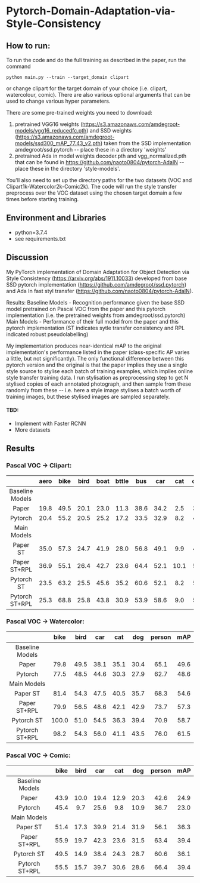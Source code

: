 # Pytorch-Domain-Adaptation-via-Style-Consistency

## How to run:

To run the code and do the full training as described in the paper, run the command

`python main.py --train --target_domain clipart`

or change clipart for the target domain of your choice (i.e. clipart, watercolour, comic). There are also various optional arguments that can be used to change various hyper parameters.

There are some pre-trained weights you need to download:
1. pretrained VGG16 weights (https://s3.amazonaws.com/amdegroot-models/vgg16_reducedfc.pth) and SSD weights (https://s3.amazonaws.com/amdegroot-models/ssd300_mAP_77.43_v2.pth) taken from  the SSD implementation amdegroot/ssd.pytorch -- place these in a directory 'weights'
2. pretrained Ada in model weights decoder.pth and vgg_normalized.pth that can be found in https://github.com/naoto0804/pytorch-AdaIN --  place these in the directory 'style-models'.

You'll also need to set up the directory paths for the two datasets (VOC and Clipart1k-Watercolor2k-Comic2k). The code will run the style transfer preprocess over the VOC dataset using the chosen target domain a few times before starting training. 


## Environment and Libraries

- python=3.7.4
- see requirements.txt

## Discussion


My PyTorch implementation of Domain Adaptation for Object Detection via Style Consistency (https://arxiv.org/abs/1911.10033) developed from base SSD pytorch implementation (https://github.com/amdegroot/ssd.pytorch) and Ada In fast styl transfer (https://github.com/naoto0804/pytorch-AdaIN).


Results:
Baseline Models - Recognition performance given the base SSD model pretrained on Pascal VOC from the paper and this pytorch implementation (i.e. the pretrained weights from amdegroot/ssd.pytorch)
Main Models - Performance of their full model from the paper and this pytorch implementation (ST indicates sytle transfer consistency and RPL indicated robust pseudolabelling)

My implementation produces near-identical mAP to the original implementation's performance listed in the paper (class-specific AP varies a little, but not significantly). The only functional difference between this pytorch version and the original is that the paper implies they use a single style source to stylise each batch of training examples, which implies online style transfer training data. I run stylisation as preprocessing step to get N stylised copies of each annotated photograph, and then sample from these randomly from these -- i.e. here a style image stylises a batch worth of training images, but these stylised images are sampled separately.
#### TBD:
* Implement with Faster RCNN
* More datasets
  
## Results
### Pascal VOC -> Clipart:
|   | aero | bike | bird | boat | bttle | bus | car | cat | chair | cow | table | dog | horse | mbike | person | plant | sheep | sofa | train | tv | mAP |
| :---: | :---: | :---: | :---: | :---: | :---: | :---: | :---: | :---: | :---: | :---: | :---: | :---: | :---: | :---: | :---: | :---: | :---: | :---: | :---: | :---: | :---: |
| Baseline Models |
| Paper | 19.8 | 49.5 | 20.1 | 23.0 | 11.3 | 38.6 | 34.2 | 2.5 | 39.1 | 21.6 | 27.3 | 10.8 | 32.5 | 54.1 | 45.3 | 31.2 | 19.0 | 19.5 | 19.1 | 17.9 | 26.8 |
| Pytorch | 20.4 | 55.2 | 20.5 | 25.2 | 17.2 | 33.5 | 32.9| 8.2| 44.6 | 11.0 | 30.1 | 7.8 | 26.5 | 47.0 | 36.7 | 28.3 | 2.3 | 20.2 | 26.6 | 19.8 | 25.7 |
| Main Models|
| Paper ST | 35.0 | 57.3 | 24.7 | 41.9 | 28.0 | 56.8 | 49.1 | 9.9 | 49.3 | 55.6 | 44.0 | 16.5 | 42.3 | 83.1 | 65.0 | 42.8 | 17.7 | 43.9 | 42.0 | 52.6 | 42.9 |
| Paper ST+RPL | 36.9 | 55.1 | 26.4 | 42.7 | 23.6 | 64.4 | 52.1 | 10.1 | 50.9 | 57.2 | 48.2 | 16.2 | 45.9 | 83.7 | 69.5 | 41.5 | 21.6 | 46.1 | 48.3 | 55.7 | 44.8 |
| Pytorch ST | 23.5 | 63.2 | 25.5 | 45.6 | 35.2 | 60.6 | 52.1 | 8.2 | 52.1 | 56.5 | 53.4 | 14.7 | 35.0 | 65.4 | 66.3 | 48.4 | 20.8 | 33.3 | 44.1 | 52.7| 42.8 |
| Pytorch ST+RPL | 25.3 | 68.8 | 25.8 | 43.8 | 30.9 | 53.9 | 58.6 | 9.0 | 53.2 | 61.4 | 56.3 | 17.2 | 39.9| 76.3 | 71.6 | 49.2 | 25.1 | 32.9 | 47.5 | 55.2 | 45.1 |



### Pascal VOC -> Watercolor:
|   | bike | bird | car | cat | dog | person | mAP |
| :---: | :---: | :---: | :---: | :---: | :---: | :---: | :---: |
| Baseline Models |
| Paper | 79.8 | 49.5 | 38.1 | 35.1 | 30.4 | 65.1 | 49.6 |
| Pytorch | 77.5 | 48.5 | 44.6 | 30.3 | 27.9 | 62.7 | 48.6 | 
| Main Models|
| Paper ST | 81.4| 54.3 | 47.5 | 40.5 | 35.7 | 68.3 | 54.6 |
| Paper ST+RPL | 79.9 | 56.5 | 48.6 | 42.1 | 42.9 | 73.7 | 57.3 |
| Pytorch ST | 100.0 | 51.0 | 54.5 | 36.3 | 39.4 | 70.9 | 58.7 | 
| Pytorch ST+RPL | 98.2 | 54.3 | 56.0 | 41.1 | 43.5 | 76.0 | 61.5 | 


### Pascal VOC -> Comic:
|   | bike | bird | car | cat | dog | person | mAP |
| :---: | :---: | :---: | :---: | :---: | :---: | :---: | :---: |
| Baseline Models |
| Paper | 43.9 | 10.0 | 19.4 | 12.9 | 20.3 | 42.6 | 24.9 | 
| Pytorch | 45.4 | 9.7 | 25.6 | 9.8 | 10.9 | 36.7 | 23.0 | 
| Main Models|
| Paper ST | 51.4 | 17.3 | 39.9 | 21.4 | 31.9 | 56.1 | 36.3 |
| Paper ST+RPL | 55.9 | 19.7 | 42.3 | 23.6 | 31.5 | 63.4 | 39.4 |
| Pytorch ST | 49.5 | 14.9 | 38.4 | 24.3 | 28.7 | 60.6 | 36.1 | 
| Pytorch ST+RPL | 55.5 | 15.7 | 39.7 | 30.6 | 28.6 | 66.4 | 39.4 | 
